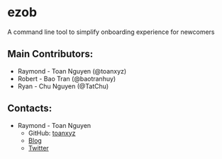 # ezob
A command line tool to simplify onboarding experience for newcomers 

## Main Contributors:
- Raymond - Toan Nguyen (@toanxyz)
- Robert - Bao Tran (@baotranhuy)
- Ryan - Chu Nguyen (@TatChu)

## Contacts:
- Raymond - Toan Nguyen
  - GitHub: [toanxyz](https://github.com/toanxyz)
  - [Blog](https://toannm.com/)
  - [Twitter](https://twitter.com/toannm4)
